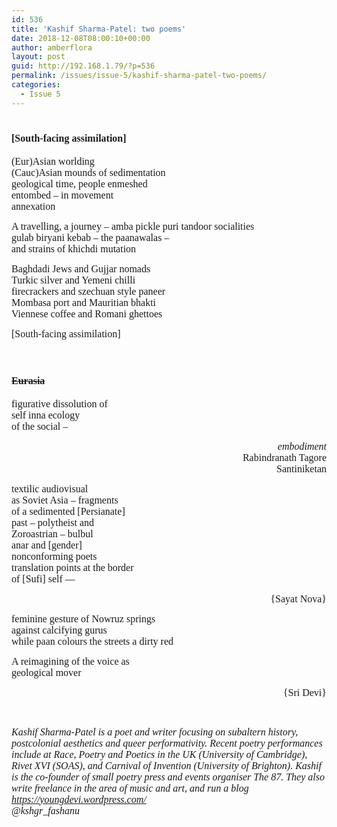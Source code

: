 ```yaml
---
id: 536
title: 'Kashif Sharma-Patel: two poems'
date: 2018-12-08T08:00:10+00:00
author: amberflora
layout: post
guid: http://192.168.1.79/?p=536
permalink: /issues/issue-5/kashif-sharma-patel-two-poems/
categories:
  - Issue 5
---
```

# <span style="font-family: georgia, palatino, serif; font-size: 12pt;">[South-facing assimilation]</span>

<span style="font-family: georgia, palatino, serif; font-size: 12pt;">(Eur)Asian worlding</span>  
<span style="font-family: georgia, palatino, serif; font-size: 12pt;">(Cauc)Asian mounds of sedimentation</span>  
<span style="font-family: georgia, palatino, serif; font-size: 12pt;">geological time, people enmeshed</span>  
<span style="font-family: georgia, palatino, serif; font-size: 12pt;">entombed &#8211; in movement</span>  
<span style="font-family: georgia, palatino, serif; font-size: 12pt;">annexation</span>

<span style="font-family: georgia, palatino, serif; font-size: 12pt;">A travelling, a journey &#8211; amba pickle puri tandoor socialities</span>  
<span style="font-family: georgia, palatino, serif; font-size: 12pt;">gulab biryani kebab &#8211; the paanawalas &#8211;</span>  
<span style="font-family: georgia, palatino, serif; font-size: 12pt;">and strains of khichdi mutation</span>

<span style="font-family: georgia, palatino, serif; font-size: 12pt;">Baghdadi Jews and Gujjar nomads</span>  
<span style="font-family: georgia, palatino, serif; font-size: 12pt;">Turkic silver and Yemeni chilli</span>  
<span style="font-family: georgia, palatino, serif; font-size: 12pt;">firecrackers and szechuan style paneer</span>  
<span style="font-family: georgia, palatino, serif; font-size: 12pt;">Mombasa port and Mauritian bhakti</span>  
<span style="font-family: georgia, palatino, serif; font-size: 12pt;">Viennese coffee and Romani ghettoes</span>

<span style="font-family: georgia, palatino, serif; font-size: 12pt;">[South-facing assimilation]</span>

# <span style="font-family: georgia, palatino, serif; font-size: 12pt;"><br /> <del datetime="2018-11-25T20:55:41+00:00">Eurasia</del></span>

<span style="font-family: georgia, palatino, serif; font-size: 12pt;">figurative dissolution of</span>  
<span style="font-family: georgia, palatino, serif; font-size: 12pt;">self inna ecology</span>  
<span style="font-family: georgia, palatino, serif; font-size: 12pt;">of the social &#8211;</span>

<p style="text-align: right;">
  <span style="font-family: georgia, palatino, serif; font-size: 12pt;"><em>embodiment</em></span><br /> <span style="font-family: georgia, palatino, serif; font-size: 12pt;">Rabindranath Tagore</span><br /> <span style="font-family: georgia, palatino, serif; font-size: 12pt;">Santiniketan</span>
</p>

<span style="font-family: georgia, palatino, serif; font-size: 12pt;">textilic audiovisual</span>  
<span style="font-family: georgia, palatino, serif; font-size: 12pt;">as Soviet Asia &#8211; fragments</span>  
<span style="font-family: georgia, palatino, serif; font-size: 12pt;">of a sedimented [Persianate]</span>  
<span style="font-family: georgia, palatino, serif; font-size: 12pt;">past &#8211; polytheist and</span>  
<span style="font-family: georgia, palatino, serif; font-size: 12pt;">Zoroastrian &#8211; bulbul</span>  
<span style="font-family: georgia, palatino, serif; font-size: 12pt;">anar and [gender]</span>  
<span style="font-family: georgia, palatino, serif; font-size: 12pt;">nonconforming poets</span>  
<span style="font-family: georgia, palatino, serif; font-size: 12pt;">translation points at the border</span>  
<span style="font-family: georgia, palatino, serif; font-size: 12pt;">of [Sufi] self &#8212;</span>

<p style="text-align: right;">
  <span style="font-family: georgia, palatino, serif; font-size: 12pt;">{Sayat Nova}</span>
</p>

<span style="font-family: georgia, palatino, serif; font-size: 12pt;">feminine gesture of Nowruz springs</span>  
<span style="font-family: georgia, palatino, serif; font-size: 12pt;">against calcifying gurus</span>  
<span style="font-family: georgia, palatino, serif; font-size: 12pt;">while paan colours the streets a dirty red</span>

<span style="font-family: georgia, palatino, serif; font-size: 12pt;">A reimagining of the voice as</span>  
<span style="font-family: georgia, palatino, serif; font-size: 12pt;">geological mover</span>

<p style="text-align: right;">
  <span style="font-family: georgia, palatino, serif; font-size: 12pt;">{Sri Devi}</span>
</p>

&nbsp;

<span style="font-family: georgia, palatino, serif; font-size: 12pt;"><em>Kashif Sharma-Patel is a poet and writer focusing on subaltern history, postcolonial aesthetics and queer performativity. Recent poetry performances include at Race, Poetry and Poetics in the UK (University of Cambridge), Rivet XVI (SOAS), and Carnival of Invention (University of Brighton). Kashif is the co-founder of small poetry press and events organiser The 87. They also write freelance in the area of music and art, and run a blog <a href="https://youngdevi.wordpress.com/">https://youngdevi.wordpress.com/</a><br /> @kshgr_fashanu</em></span>